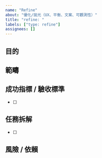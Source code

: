 ```yaml
---
name: "Refine"
about: "優化/拋光（UX、平衡、文案、可觀測性）"
title: "refine: "
labels: ["type: refine"]
assignees: []
---
```


## 目的
<!-- 期望改善點（體驗/數值/可觀測性/一致性等） -->

## 範疇
<!-- 受影響畫面/流程/數值區間 -->

## 成功指標 / 驗收標準
- [ ] <!-- 可量測或可觀測的結果 -->

## 任務拆解
- [ ] 

## 風險 / 依賴
<!-- 與其他功能/時程的衝突、需要的資源 -->
